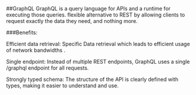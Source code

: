 
##GraphQL
GraphQL is a query language for APIs and a runtime for executing those queries. flexible alternative to REST by allowing clients to request exactly the data they need, and nothing more.

###Benefits:

Efficient data retrieval: Specific Data retrieval which leads to efficient usage of network bandwidths .

Single endpoint: Instead of multiple REST endpoints, GraphQL uses a single /graphql endpoint for all requests.

Strongly typed schema: The structure of the API is clearly defined with types, making it easier to understand and use.

